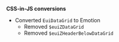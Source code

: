 **CSS-in-JS conversions**

- Converted `EuiDataGrid` to Emotion
  - Removed `$euiZDataGrid`
  - Removed `$euiZHeaderBelowDataGrid`
